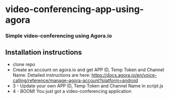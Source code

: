 # video-conferencing-app-using-agora
### Simple video-conferencing using Agora.io

## Installation instructions
- clone repo 
- Create an account on agora.io and get APP ID, Temp Token and Channel Name. Detailed instructions are here: https://docs.agora.io/en/voice-calling/reference/manage-agora-account?platform=android
- 3 - Update your own APP ID, Temp Token and Channel Name in script.js
- 4 - BOOM! You just got a video-conferencing application
